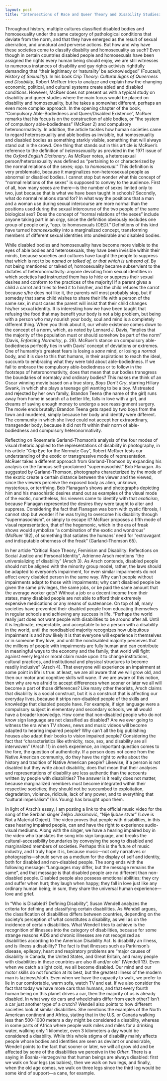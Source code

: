 ```yaml
---
layout: post
title: "Intersections of Race and Queer Theory and Disability Studies: Is There a Proper Definition of Disability?"
---
```


<span class="versal t9">T</span>hroughout history, multiple cultures
classified disabled bodies and homosexuality under the same category of
pathological conditions that deviate from the norm, and that they have
emerged as the result of sexual aberration, and unnatural and perverse
actions. But how and why have these societies come to classify disabilty
and homosexuality as such? Even though in certain countries disabled
people and homosexuals have been assigned the rights every human being
should enjoy, we are still witnesses to numerous instances of disability
and gay rights activists rightfully demanding that “their legitimacy or
‘naturality’ be acknowledged” (Foucault, *History of Sexuality*). In his
book *Crip Theory: Cultural Signs of Queerness and Disability*, Robert
McRuer tries to analyze and explain how the changing economic,
political, and cultural systems create abled and disabled conditions.
However, McRuer does not present us with a typical study on disability
and queer studies where the main focus would be placed on disability and
homosexuality, but he takes a somewhat different, perhaps an even more
complex approach. In the opening chapter of the book, “Compulsory
Able-Bodiedness and Queer/Disabled Existence”, McRuer remarks that his
focus is on the construction of able bodies, or “the system of
compulsory able-bodiedness” (McRuer 2) and compulsory heteronormativity.
In addition, the article tackles how human societies came to regard
heterosexuality and able bodies as invisible, but homosexuality and
disabled bodies as something starkly visible, something that will always
stand out in the crowd. One thing that stands out in this article is
McRuer’s reference to the definition of *heterosexuality* as provided in
the 1971 issue of the *Oxford English Dictionary*. As McRuer notes, a
heterosexual person/heterosexuality was defined as “pertaining to or
characterized by the normal relations of the sexes; opp. to
*homosexual*.” This definition is very problematic, because it
marginalizes non-heterosexual people as abnormal or disabled bodies. I
cannot stop but wonder what this concept of “normal relations of the
sexes” is supposed to convey to the audience. First of all, how many
sexes are there—is the number of sexes limited only to two, just because
that is what we have been taught in schools? Secondly, what do normal
relations stand for? In what way the positions that a man and a woman
use during sexual intercourse are more normal than the positions used
during the sexual intercourse of the two people of the same biological
sex? Does the concept of “normal relations of the sexes” include anyone
taking part in an orgy, since the definition obviously excludes one
group of people only, “opp. to homosexuals (OED).” Definitions of this
kind have turned *homosexuality* into a marginalized concept,
transforming members of different sexual identities into undesirable and
disabled bodies.

While disabled bodies and homosexuality have become more visible to the
eyes of able bodies and heterosexuals, they have been invisible within
their minds, because societies and cultures have taught the people to
suppress that which is not to be *named or talked of, or that which is
unheard of*. By not being mentioned or talked of, homosexuality became
subservient to the dictates of heteronormativity: anyone deviating from
sexual identities in which societies had instructed them has to hide or
suppress their sexual desires and conform to the practices of the
majority! If a parent gives a child a carrot and tries to feed it to
him/her, and the child refuses the carrot because s/he does not like it,
the parents will most probably stop, but if someday that same child
wishes to share their life with a person of the same sex, in most cases
the parent will insist that their child changes his/her sexual identity.
It is interesting how we have been taught that refusing the food that
may benefit your body is not a big problem, but being with a person who
may nourish your body, soul and mind is a completely different thing.
When you think about it, our whole existence comes down to the concept
of a norm, which, as noted by Lennard J. Davis, “implies that the
majority of the population must or should somehow be part of the norm”
(Davis, *Enforcing Normalcy*, p. 29). McRuer’s stance on compulsory
able-bodiedness perfectly ties in with Davis’ concept of deviations or
extremes. One of humanity’s greatest fears is losing a *sane* mind, or
losing a *normal* body, and it is due to this that humans, in their
aspirations to reach the ideal, succumb to embracing what they were told
about able-bodiedness. If we fail to embrace the compulsory
able-bodiedness or to follow in the footsteps of heteronormativity, does
that mean that our bodies transgress the boundaries of normalcy and
ordinary bodies? This makes me think of an Oscar winning movie based on
a true story, *Boys Don’t Cry*, starring Hillary Swank, in which she
plays a teenage girl wanting to be a boy. Mistreated and rejected by her
own family, Brandon Teena (the name of the girl) runs away from home in
search of a better life, falls in love with a girl, and dreams of saving
enough money to undergo a sex reassignment surgery. The movie ends
brutally: Brandon Teena gets raped by two boys from the town and
murdered, simply because her body and identity were different. The
community in which she lived could not accept her extraordinary,
transgender body, because it did not fit within their norm of
able-bodiedness and compulsory heteronormativity.

Reflecting on Rosemarie Garland-Thomson’s analysis of the four modes of
visual rhetoric applied to the representations of disability in
photography, in his article “Crip Eye for the Normate Guy”, Robert
McRuer tests our understanding of the exotic or transgressive mode of
representation. McRuer takes a different approach from Garland-Thomson
by expanding his analysis on the famous self-proclaimed “supermasochist”
Bob Flanagan. As suggested by Garland-Thomson, photographs characterized
by the mode of the exotic create a certain distance between the viewer
and the viewed, since the viewers perceive the exposed body as alien,
unknown, mysterious, or terrifying. Bob Flanagan’s shows and photographs
depicting him and his masochistic desires stand out as examples of the
visual mode of the exotic, nonetheless, his viewers came to identify
with that *exoticism*, because Flanagan represented the desires they
were taught to alter and suppress. Considering the fact that Flanagan
was born with cystic fibrosis, I cannot stop but wonder if he was trying
to overcome his disability through “supermasochism”, or simply to escape
it? McRuer proposes a fifth mode of visual representation, that of the
hegemonic, which in the era of freak shows would symbolize “a
combination of the exotic and wondrous” (McRuer 192), of something that
satiates the humans’ need for “extravagant and indisputable otherness of
the freak” (Garland-Thomson 65).

In her article “Critical Race Theory, Feminism and Disability:
Reflections on Social Justice and Personal Identity”, Adrienne Arsch
mentions “the universializing of disability” (Arsch 3). As Arsch
contends, disabled people should not be aligned with the minority group
model, rather, the laws should be adapted to everyone’s impairment, for
even similar impairments do not affect every disabled person in the same
way. Why can’t people without impairments adapt to those with
impairments; why can’t disabled people be given the same privileges, the
same jobs, or be paid the same amount that the average worker gets?
Without a job or a decent income from their states, many disabled people
are not able to afford their extremely expensive medications or any
means of sustenance. On top of all, many societies have prevented their
disabled people from educating themselves in regular schools and
achieving any success in life. “Perhaps the world really just does not
want people with disabilities to be around after all. Until it is
legitimate, respectable, and acceptable to be a person with a disability
in the world, until the nondisabled majority recognizes how ubiquitous
impairment is and how likely it is that everyone will experience it
themselves or in someone they love, and until the nondisabled majority
perceives that the millions of people with impairments are fully human
and can contribute in meaningful ways to the economy and the family,
that world will fight against every legal or moral claim made upon it to
change institutions, cultural practices, and institutional and physical
structures to become readily inclusive” (Arsch 4). That everyone will
experience an impairment at some point in life is true: at least, we are
all aware that we will grow old, and then our motor and cognitive skills
will wane. If we are aware of this notion, then why are we afraid to
accept differences when sooner or later we all will become a part of
those differences? Like many other theorists, Arsch claims that
disability is a social construct, but it is a construct that is
affecting our everyday lives, because it strips non-disabled people of
the skills and knowledge that disabled people have. For example, if sign
language were a compulsory subject in elementary and secondary schools,
we all would have a broader knowledge. How come that non-disabled people
who do not know sign language are not classified as disabled? Are we
ever going to witness the era when TV shows, news and music videos will
become adapted to hearing impaired people? Why can’t all the big
publishing houses also adapt their books to vision impaired people?
Considering the fact that “characteristics like ethnicity, race, sex,
and disability are all interwoven” (Arsch 11) in one’s experience, an
important question comes to the fore, the question of authenticity. If a
person does not come from the Native American community, do they have
the right to write about the history and tradition of Native American
people? Likewise, if a person is not disabled but they write about
disability, does that mean that their analyses and representations of
disability are less authentic than the accounts written by people with
disabilities? The answer is it really does not matter, because
marginalized members must become integrated within their respective
societies; they should not be succumbed to exploitation, degradation,
violence, ridicule, lack of any power, and to everything that “cultural
imperialism” (Iris Young) has brought upon them.

In light of Arsch’s essay, I am posting a link to the official music
video for the song of the Serbian singer Željko Joksimović, “Nije ljubav
stvar” (Love is Not a Material Object). The video proves that people
with disabilities, in this case hearing impaired people, can and have
the right to experience audio-visual mediums. Along with the singer, we
have a hearing impaired boy in the video who translates the song into
sign language, and breaks the cultural-accessibility boundaries by
conveying the song to disabled and marginalized members of societies.
Perhaps this is the future of music industry, and I truly hope it is,
because music—not only narratives or photographs—should serve as a
medium for the display of self and identity, both for disabled and
non-disabled people. The song ends with the following message:
“Languages may differ, but the message remains the same”, and that
message is that disabled people are no different than non-disabled
people. Disabled people also possess emotional abilities; they cry and
suffer when hurt; they laugh when happy; they fall in love just like any
ordinary human being; in sum, they share the universal human
experience—love and grief.

In “Who is Disabled? Defining Disability”, Susan Wendell analyzes the
criteria for defining and classifying certain disabilities. As Wendell
argues, the classification of disabilities differs between countries,
depending on the society’s perception of what constitutes a disability,
as well as on the incidence of certain disabilities. What Wendell tries
to achieve is the recognition of illnesses into the category of
disabilities, because for some strange reasons AIDS and chronic
illnesses are not recognized as disabilities according to the American
Disability Act. Is disability an illness, and is illness a disability?
The fact is that illnesses such as Parkinson’s disease, epilepsy, heart
and respiratory problems are “major causes of disability in Canada, the
United States, and Great Britain, and many people with disabilities in
these countries are also ill and/or old” (Wendell 13). Even when we
catch a slight cold, we all become disabled. Our mind and our motor
skills do not function at its best, but the greatest illness of the
modern man is laziness/sloth. Even when we have the capacity to walk, we
prefer to lie in our comfortable, warm sofa, watch TV and eat. If we
also consider the fact that today we have more cars than humans, and
that every fourth human being on this planet drives a car, then the
majority of us is already disabled. In what way do cars and wheelchairs
differ from each other? Isn’t a car just another type of a crutch?
Wendell also points to how different societies look at similar
disabilities. She mentions the examples of the North American continent
and Africa, stating that in the U.S. or Canada walking less than
500-1000 meters a day might be considered a disability, whereas in some
parts of Africa where people walk miles and miles for a drinking water,
walking only 1 kilometer, even 3 kilometers a day would be considered a
disability. While this whole stigma of disability mainly affects people
whose bodies and identities are seen as deviant or undesirable, Wendell
points to the fact that sooner or later, we will all grow old and be
affected by some of the disabilities we perceive in the *Other*. There
is a saying in Bosnia-Herzegovina that human beings are always disabled:
first we walk on four legs (as babies), then we walk on two legs, and
finally, when the old age comes, we walk on three legs since the third
leg would be some kind of support—a cane, for example.

